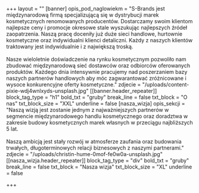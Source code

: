 +++
layout = ""
[banner]
opis_pod_naglowiekm = "S-Brands jest międzynarodową firmą specjalizującą się w dystrybucji marek kosmetycznych renomowanych producentów. Dostarczamy swoim klientom najlepsze ceny i promocje okresowe stale wyszukując najlepszych źródeł zaopatrzenia. Naszą pracę doceniły już duże sieci handlowe, hurtownie kosmetyczne oraz indywidualni klienci detaliczni. Każdy z naszych klientów traktowany jest indywidualnie i z największą troską. <br><br>Nasze wieloletnie doświadczenie na rynku kosmetycznym pozwoliło nam zbudować międzynarodową sieć dostawców oraz odbiorców oferowanych produktów. Każdego dnia intensywnie pracujemy nad poszerzaniem bazy naszych partnerów handlowych aby móc zagwarantować zróżnicowane i wysoce konkurencyjne oferty kosmetyczne."
zdjecie = "/uploads/content-pixie-wdj4wnlxyds-unsplash.jpg"
[[banner.header_repeater]]
block_tag_type = "h1"
bold_txt = "gruby"
break_line = false
txt_block = "O nas"
txt_block_size = "XXL"
underline = false
[nasza_wizja]
opis_sekcji = "Naszą wizją jest zostanie jednym z najważniejszych partnerów w segmencie międzynarodowego handlu kosmetycznego oraz doradztwa w zakresie budowy kosmetycznych marek własnych w przeciągu najbliższych 5 lat. <br><br>Naszą ambicją jest stały rozwój w atmosferze zaufania oraz budowania trwałych, długoterminowych relacji biznesowych z naszymi partnerami."
zdjecie = "/uploads/christin-hume-0mof-fe0w0a-unsplash.jpg"
[[nasza_wizja.header_repeater]]
block_tag_type = "div"
bold_txt = "gruby"
break_line = false
txt_block = "Nasza wizja"
txt_block_size = "XL"
underline = false

+++
